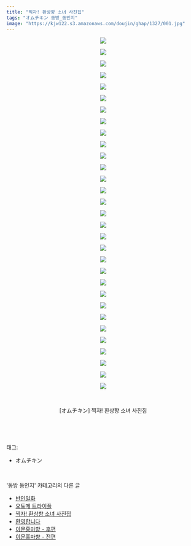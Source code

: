 ```yaml
---
title: "찍자! 환상향 소녀 사진집"
tags: "オムチキン 동방_동인지"
image: "https://kjw122.s3.amazonaws.com/doujin/ghap/1327/001.jpg"
---
```

<div class="article">
<p style="text-align: center; clear: none; float: none;"><img src="{{ site.imgserver5 }}/ghap/1327/001.jpg"/></p>
<p style="text-align: center; clear: none; float: none;"><img src="{{ site.imgserver5 }}/ghap/1327/002.jpg"/></p>
<p style="text-align: center; clear: none; float: none;"><img src="{{ site.imgserver5 }}/ghap/1327/003.jpg"/></p>
<p style="text-align: center; clear: none; float: none;"><img src="{{ site.imgserver5 }}/ghap/1327/004.jpg"/></p>
<p style="text-align: center; clear: none; float: none;"><img src="{{ site.imgserver5 }}/ghap/1327/005.jpg"/></p>
<p style="text-align: center; clear: none; float: none;"><img src="{{ site.imgserver5 }}/ghap/1327/006.jpg"/></p>
<p style="text-align: center; clear: none; float: none;"><img src="{{ site.imgserver5 }}/ghap/1327/007.jpg"/></p>
<p style="text-align: center; clear: none; float: none;"><img src="{{ site.imgserver5 }}/ghap/1327/008.jpg"/></p>
<p style="text-align: center; clear: none; float: none;"><img src="{{ site.imgserver5 }}/ghap/1327/009.jpg"/></p>
<p style="text-align: center; clear: none; float: none;"><img src="{{ site.imgserver5 }}/ghap/1327/010.jpg"/></p>
<p style="text-align: center; clear: none; float: none;"><img src="{{ site.imgserver5 }}/ghap/1327/011.jpg"/></p>
<p style="text-align: center; clear: none; float: none;"><img src="{{ site.imgserver5 }}/ghap/1327/012.jpg"/></p>
<p style="text-align: center; clear: none; float: none;"><img src="{{ site.imgserver5 }}/ghap/1327/013.jpg"/></p>
<p style="text-align: center; clear: none; float: none;"><img src="{{ site.imgserver5 }}/ghap/1327/014.jpg"/></p>
<p style="text-align: center; clear: none; float: none;"><img src="{{ site.imgserver5 }}/ghap/1327/015.jpg"/></p>
<p style="text-align: center; clear: none; float: none;"><img src="{{ site.imgserver5 }}/ghap/1327/016.jpg"/></p>
<p style="text-align: center; clear: none; float: none;"><img src="{{ site.imgserver5 }}/ghap/1327/017.jpg"/></p>
<p style="text-align: center; clear: none; float: none;"><img src="{{ site.imgserver5 }}/ghap/1327/018.jpg"/></p>
<p style="text-align: center; clear: none; float: none;"><img src="{{ site.imgserver5 }}/ghap/1327/019.jpg"/></p>
<p style="text-align: center; clear: none; float: none;"><img src="{{ site.imgserver5 }}/ghap/1327/020.jpg"/></p>
<p style="text-align: center; clear: none; float: none;"><img src="{{ site.imgserver5 }}/ghap/1327/021.jpg"/></p>
<p style="text-align: center; clear: none; float: none;"><img src="{{ site.imgserver5 }}/ghap/1327/022.jpg"/></p>
<p style="text-align: center; clear: none; float: none;"><img src="{{ site.imgserver5 }}/ghap/1327/023.jpg"/></p>
<p style="text-align: center; clear: none; float: none;"><img src="{{ site.imgserver5 }}/ghap/1327/024.jpg"/></p>
<p style="text-align: center; clear: none; float: none;"><img src="{{ site.imgserver5 }}/ghap/1327/025.jpg"/></p>
<p style="text-align: center; clear: none; float: none;"><img src="{{ site.imgserver5 }}/ghap/1327/026.jpg"/></p>
<p style="text-align: center; clear: none; float: none;"><img src="{{ site.imgserver5 }}/ghap/1327/027.jpg"/></p>
<p style="text-align: center; clear: none; float: none;"><img src="{{ site.imgserver5 }}/ghap/1327/028.jpg"/></p>
<p style="text-align: center; clear: none; float: none;"><img src="{{ site.imgserver5 }}/ghap/1327/029.jpg"/></p>
<p style="text-align: center; clear: none; float: none;"><img src="{{ site.imgserver5 }}/ghap/1327/030.jpg"/></p>
<p style="text-align: center; clear: none; float: none;"><img src="{{ site.imgserver5 }}/ghap/1327/031.jpg"/></p>
<p style="text-align: center; clear: none; float: none;"><br/></p>
<p style="text-align: center; clear: none; float: none;">[オムチキン] 찍자! 환상향 소녀 사진집</p>
<p><br/></p>
</div><br/>
<div class="tagTrail">
<p>태그: </p>
<ul>
<li>オムチキン</li>
</ul>
</div><br/>
<div class="another">
<p>'동방 동인지' 카테고리의 다른 글</p>
<ul>
<li><a href="/ghap_1329">반인일화</a></li>
<li><a href="/ghap_1328">오토메 트라이플</a></li>
<li><a href="/ghap_1327">찍자! 환상향 소녀 사진집</a></li>
<li><a href="/ghap_1326">환영합니다</a></li>
<li><a href="/ghap_1325">이문홍마향 - 후편</a></li>
<li><a href="/ghap_1324">이문홍마향 - 전편</a></li>
</ul>
</div><br/>
<div class="cb_module cb_fluid">
<div class="cb_wrt cb_profile">
</div><!-- commentList close -->
</div><br/>
